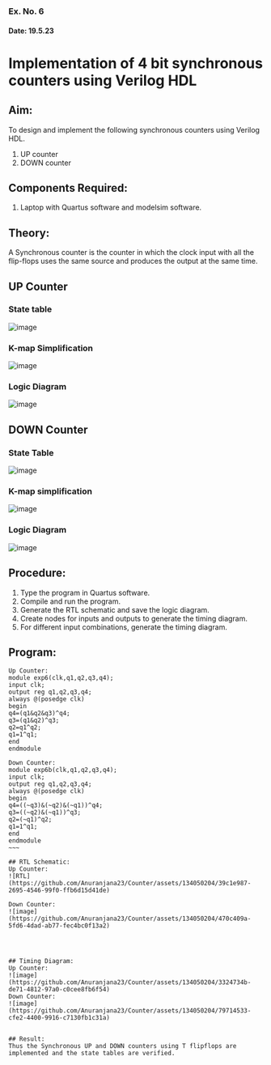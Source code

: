 ### Ex. No. 6
#### Date: 19.5.23
# Implementation of 4 bit synchronous counters using Verilog HDL
## Aim:
To design and implement the following synchronous counters using Verilog HDL.
1.	UP counter
2.	DOWN counter
## Components Required:
1.	Laptop with Quartus software and modelsim software.
## Theory:
A Synchronous counter is the counter in which the clock input with all the flip-flops uses the same source and produces the output at the same time.
## UP Counter
### State table
![image](https://github.com/rvinifa/Counter/assets/133735746/ede78598-89fd-4aeb-9d82-329e45d05f2a)

### K-map Simplification

   ![image](https://github.com/rvinifa/Counter/assets/133735746/21554263-611b-44a2-8f78-7b2220ef5a05)
   
### Logic Diagram
![image](https://github.com/rvinifa/Counter/assets/133735746/2ab715d3-f6d5-4cf6-8fda-8fa666518c0b)



## DOWN Counter
### State Table
 ![image](https://github.com/rvinifa/Counter/assets/133735746/5be9585c-11aa-47c3-beaf-0dca916750f2)

### K-map simplification
 ![image](https://github.com/rvinifa/Counter/assets/133735746/dde7bc60-3a4f-4fb7-811d-f420cb74bdef)

### Logic Diagram
 ![image](https://github.com/rvinifa/Counter/assets/133735746/64e2d7b7-1646-4ca7-bc6c-c7c10881223c)

## Procedure:
1.	Type the program in Quartus software.
2.	Compile and run the program.
3.	Generate the RTL schematic and save the logic diagram.
4.	Create nodes for inputs and outputs to generate the timing diagram.
5.	For different input combinations, generate the timing diagram.


## Program:
```
Up Counter:
module exp6(clk,q1,q2,q3,q4);
input clk;
output reg q1,q2,q3,q4;
always @(posedge clk)
begin
q4=(q1&q2&q3)^q4;
q3=(q1&q2)^q3;
q2=q1^q2;
q1=1^q1;
end
endmodule

Down Counter:
module exp6b(clk,q1,q2,q3,q4);
input clk;
output reg q1,q2,q3,q4;
always @(posedge clk)
begin
q4=((~q3)&(~q2)&(~q1))^q4;
q3=((~q2)&(~q1))^q3;
q2=(~q1)^q2;
q1=1^q1;
end
endmodule
~~~

## RTL Schematic:
Up Counter:
![RTL](https://github.com/Anuranjana23/Counter/assets/134050204/39c1e987-2695-4546-99f0-ffb6d15d41de)

Down Counter:
![image](https://github.com/Anuranjana23/Counter/assets/134050204/470c409a-5fd6-4dad-ab77-fec4bc0f13a2)




## Timing Diagram:
Up Counter:
![image](https://github.com/Anuranjana23/Counter/assets/134050204/3324734b-de71-4812-97a0-c0cee8fb6f54)
Down Counter:
![image](https://github.com/Anuranjana23/Counter/assets/134050204/79714533-cfe2-4400-9916-c7130fb1c31a)


## Result:
Thus the Synchronous UP and DOWN counters using T flipflops are implemented and the state tables are verified.

